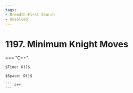 ```yaml
---
tags:
- Breadth-First Search
- Unsolved
---
```



# 1197. Minimum Knight Moves

=== "C++"

    $Time: O()$

    $Space: O()$

    ``` c++
    ```